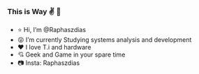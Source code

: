 ### This is Way :v: :green_heart:
- :star:  Hi, I’m @Raphaszdias 
- :stuck_out_tongue_closed_eyes: I’m currently Studying systems analysis and development
- :hearts:  I love T.i and hardware 
- :cupid:  Geek and Game in your spare time
- :camera: Insta: Raphaszdias
<!--
**Raphaszdias/Raphaszdias** is a ✨ _special_ ✨ repository because its `README.md` (this file) appears on your GitHub profile.

Here are some ideas to get you started:

